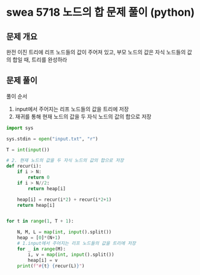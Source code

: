 # swea 5718 노드의 합 문제 풀이 (python)



## 문제 개요

완전 이진 트리에 리프 노드들의 값이 주어져 있고, 부모 노드의 값은 자식 노드들의 값의 합일 때, 트리를 완성하라

## 문제 풀이

풀이 순서

1. input에서 주어지는 리프 노드들의 값을 트리에 저장
2. 재귀를 통해 현재 노드의 값을 두 자식 노드의 값의 합으로 저장

```python
import sys

sys.stdin = open("input.txt", "r")

T = int(input())

# 2. 현재 노드의 값을 두 자식 노드의 값의 합으로 저장
def recur(i):
    if i > N:
        return 0
    if i > N//2:
        return heap[i]

    heap[i] = recur(i*2) + recur(i*2+1)
    return heap[i]


for t in range(1, T + 1):

    N, M, L = map(int, input().split())
    heap = [0]*(N+1)
    # 1.input에서 주어지는 리프 노드들의 값을 트리에 저장
    for _ in range(M):
        i, v = map(int, input().split())
        heap[i] = v
    print(f"#{t} {recur(L)}")



```


